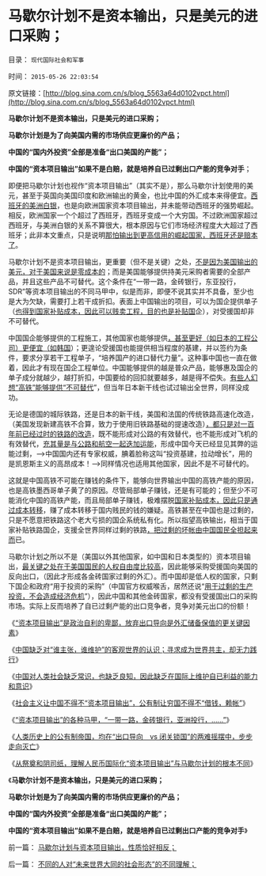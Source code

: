 # 马歇尔计划不是资本输出，只是美元的进口采购；

目录： `现代国际社会和军事` 

时间： `2015-05-26 22:03:54` 

原文链接：[http://blog.sina.com.cn/s/blog_5563a64d0102vpct.html](http://blog.sina.com.cn/s/blog_5563a64d0102vpct.html)

**马歇尔计划不是资本输出，只是美元的进口采购；**

**马歇尔计划是为了向美国内需的市场供应更廉价的产品；**

**中国的“国内外投资”全部是准备“出口美国的产能”；**

**中国的“资本项目输出”如果不是白赔，就是培养自已过剩出口产能的竞争对手**；

即便把马歇尔计划也视作“资本项目输出”（其实不是），那么马歇尔计划使用的美元，甚至于英国向美国印度和欧洲输出的黄金，也比中国的外汇成本来得便宜。[西班牙的美洲白银](../../../2014/12/3/美洲白银“资本积累”如何让西班牙帝国衰亡？.md)，也是向欧洲国家资本项目输出，并未能带动西班牙的强势崛起。相反，欧洲国家一个个超过了西班牙，西班牙变成一个大穷国。不过欧洲国家超过西班牙，与美洲白银的关系不算很大，根本原因与它们市场经济程度大大超过了西班牙；此非本文重点，只是说明[那怕输出到更高信用的崛起国家，西班牙还是赔本了](../../../2014/12/4/西班牙王位继承战争，法国和西班牙的失算；.md)。

马歇尔计划不是资本项目输出，更重要（但不是关键）之处，[不是因为美国输出的美元，对于美国来说是零成本的](../../../2014/11/21/从美国凯恩斯主义的宣传，观察美国特殊利益集团的左倾和自利.md)；而是美国能够提供持美元采购者需要的全部产品，并且这些产品不可替代。这个条件在“一带一路，金砖银行，东亚投行，SDR”等资本项目输出的不同马甲中，似是而非，即便不说其实并不具备，至少也是大为欠缺，需要打上若干成折扣。表面上中国输出的项目，可以为国企提供单子（[也得到国家补贴成本，因此可以贱卖工程，目的也是补贴国](../../../2009/7/22/泥足巨人的垄断是否需要反垄断.md)企），对受援国却非不可替代。

中国国企能够提供的工程施工，其他国家也能够提供[，甚至更好（如日本的工程公司）更便宜（如韩国](../../../2014/11/2/日本和中国GDP奇迹模式的局限性.md)）；更遑论受援国也能提供相当程度的基建，并以签约为条件，要求分享若干工程单子，“培养国产的进口替代力量”。这种事中国也一直在做着，因此才有现在国企工程单位。中国能够提供的越是普众产品，能够惠及国企的单子成分就越少，越打折扣，中国要给的回扣就要越多，越是得不偿失。[有些人幻想“高铁”能够提供“不可替代](../../../2009/12/27/武广高铁，供应没有创造需求.md)”，但当年日本新干线也试过输出全世界，同样没成功。

无论是德国的城际铁路，还是日本的新干线，美国和法国的传统铁路高速化改造，（美国发现新建高铁不合算，致力于使用旧铁路基础的提速改造）[，都只是对一百年前已经过时的铁路的改造](../../../2012/6/5/工团主义缔造美国工业的大熊猫.md)，既不能形成对公路的有效替代，也不能形成对飞机的有效替代，[充其量是与公路和航空一起迭加运能](../../../2011/7/25/动车事故是纳税人的高消费.md)，形成中国今天已经显见其弊的运能过剩，——>中国国内还有专家权威，腆着脸称这叫“投资基建，拉动增长”，用的是凯恩斯主义的高昂成本！——>同样情况也适用其他国家，因此不是不可替代的。

这就是中国高铁不可能在赚钱的条件下，能够向世界输出中国的高铁产能的原因，也是高铁墨西哥单子黄了的原因。尽管局部单子赚钱，还是有可能的；但至少不可能消化中国的高铁产能，而且局部单子赚钱，极难摆脱[国家补贴成本，因此只是通过成本转移](../../../2015/1/15/侵略或奴役，社会主义的成本转移，可能对统治家个人有利.md)，赚了成本转移于国内贱民的钱的嫌疑。高铁甚至在中国也是过剩的，只是不愿意把铁路这个老大亏损的国企系统私有化。所以指望高铁输出，相当于国家补贴铁路国企，支援全世界同样过剩的铁路[，把过剩的坏帐由中国国民全担起来而](../../../2007/11/26/中国以超出历史所有战争损失的代价背走了世界通胀.md)已。

马歇尔计划之所以不是（美国以外其他国家，如中国和日本类型的）资本项目输出，[最关键之处在于美国国民的人权自由度比较高](../../../2010/1/24/人权完整性对国家利益的价值.md)，因此能够采购受援国向美国的反向出口，（因此才形成各金砖国家过剩的外汇）。而中国却是低人权的国家，只剩下国企和政府“用于投资的采购”（中国官方权威喉舌，居然还说“[用于过剩的生产投资，不会造成经济危机](http://blog.sina.com.cn/s/blog_cc521dde0102vnl7.html)”），因此中国和其他金砖国家，都没有受援国出口的采购市场。实际上反而培养了自已过剩产能的出口竞争者，竞争对美元出口的份额！

《[“资本项目输出”是政治自利的卑鄙，放弃出口导向是外汇储备保值的更关键因素](../../../2015/5/17/任何手段寻求“外汇储备保值”都是多余的，效果是徒劳的.md)》

《[中国缺乏对“谁主张，谁维护”的客观世界的认识；寻求成为世界共主，却无力践行](../../../2015/5/20/中国对人类社会缺乏了解，“资本项目输出”注定血本无归.md)》

《[中国对人类社会缺乏常识，也缺乏良知，因此缺乏在国际上维护自已利益的能力和意识](../../../2015/5/21/世界穷鬼国家的低信用，不是道德不好，是公有制传统效益总是太差；.md)》

《[社会主义让中国不得不“资本项目输出”，公有制让穷国不得不“借钱，赖帐”](../../../2015/5/23/通往奴役之路的国际互动，资本项目输出vs借债赖帐.md)》

《[“资本项目输出”的各种马甲，“一带一路，金砖银行，亚洲投行，……”](../../../2015/5/23/“资本项目输出”的各种马甲，“一带一路，金砖银行，亚洲投行，……”；.md)》

《[人类历史上的公有制帝国，均在“出口导向　vs
闭关锁国”的两难摇摆中，步步走向灭亡](../../../2015/5/24/从横财救国到“资本项目输出”，其中的癌灶，症状，打摆子.md)》

《[从祭奠和阴司纸，理解人民币国际化“资本项目输出”与马歇尔计划的根本不同](../../../2015/5/25/人民币国际化“资本项目输出”与马歇尔计划的根本不同.md)》

《**马歇尔计划不是资本输出，只是美元的进口采购；**

**马歇尔计划是为了向美国内需的市场供应更廉价的产品；**

**中国的“国内外投资”全部是准备“出口美国的产能”；**

**中国的“资本项目输出”如果不是白赔，就是培养自已过剩出口产能的竞争对手**》

前一篇： [马歇尔计划与资本项目输出，性质恰好相反；](../../../2015/5/27/马歇尔计划与资本项目输出，性质恰好相反；.md)

后一篇： [不同的人对“未来世界大同的社会形态”的不同理解；](../../../2015/5/26/不同的人对“未来世界大同的社会形态”的不同理解；.md)

